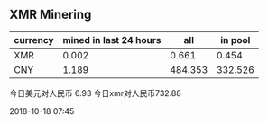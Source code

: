 ## XMR Minering

|currency|mined in last 24 hours|all|in pool|
|---|---|---|---|
|XMR|0.002|0.661|0.454|
|CNY|1.189|484.353|332.526|

今日美元对人民币 6.93	今日xmr对人民币732.88


2018-10-18 07:45